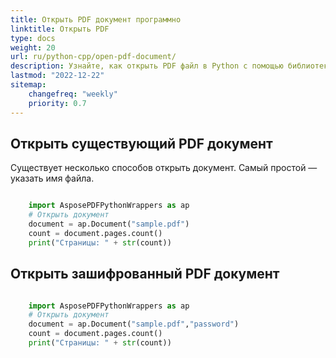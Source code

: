 ```yaml
---
title: Открыть PDF документ программно
linktitle: Открыть PDF
type: docs
weight: 20
url: ru/python-cpp/open-pdf-document/
description: Узнайте, как открыть PDF файл в Python с помощью библиотеки Aspose.PDF для Python через C++. Вы можете открыть существующий PDF, документ из потока и зашифрованный PDF документ.
lastmod: "2022-12-22"
sitemap:
    changefreq: "weekly"
    priority: 0.7
---
```


## Открыть существующий PDF документ

Существует несколько способов открыть документ. Самый простой — указать имя файла.

```python

    import AsposePDFPythonWrappers as ap
    # Открыть документ
    document = ap.Document("sample.pdf")
    count = document.pages.count()
    print("Страницы: " + str(count))
```

## Открыть зашифрованный PDF документ

```python

    import AsposePDFPythonWrappers as ap
    # Открыть документ
    document = ap.Document("sample.pdf","password")
    count = document.pages.count()
    print("Страницы: " + str(count))
```